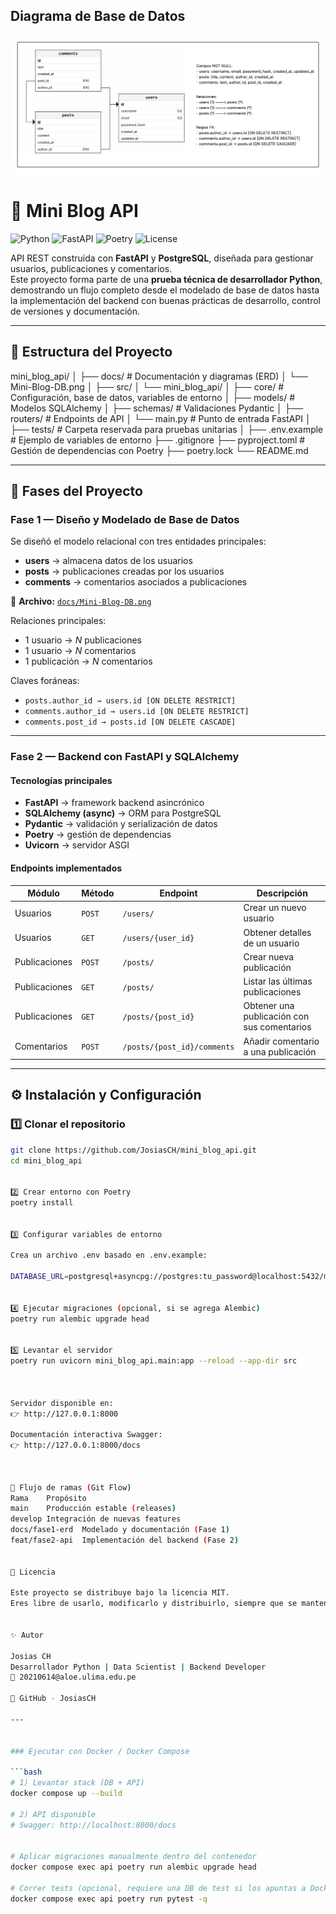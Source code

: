 ## Diagrama de Base de Datos
![ERD Mini-Blog](docs/Mini-Blog-DB.png)


# 📝 Mini Blog API  
![Python](https://img.shields.io/badge/python-3.10%2B-blue.svg)
![FastAPI](https://img.shields.io/badge/FastAPI-0.110+-green.svg)
![Poetry](https://img.shields.io/badge/Poetry-managed-orange.svg)
![License](https://img.shields.io/badge/license-MIT-lightgrey.svg)

API REST construida con **FastAPI** y **PostgreSQL**, diseñada para gestionar usuarios, publicaciones y comentarios.  
Este proyecto forma parte de una **prueba técnica de desarrollador Python**, demostrando un flujo completo desde el modelado de base de datos hasta la implementación del backend con buenas prácticas de desarrollo, control de versiones y documentación.

---

## 🧩 Estructura del Proyecto

mini_blog_api/
│
├── docs/ # Documentación y diagramas (ERD)
│ └── Mini-Blog-DB.png
│
├── src/
│ └── mini_blog_api/
│ ├── core/ # Configuración, base de datos, variables de entorno
│ ├── models/ # Modelos SQLAlchemy
│ ├── schemas/ # Validaciones Pydantic
│ ├── routers/ # Endpoints de API
│ └── main.py # Punto de entrada FastAPI
│
├── tests/ # Carpeta reservada para pruebas unitarias
│
├── .env.example # Ejemplo de variables de entorno
├── .gitignore
├── pyproject.toml # Gestión de dependencias con Poetry
├── poetry.lock
└── README.md


---

## 🧠 Fases del Proyecto

### **Fase 1 — Diseño y Modelado de Base de Datos**
Se diseñó el modelo relacional con tres entidades principales:

- **users** → almacena datos de los usuarios  
- **posts** → publicaciones creadas por los usuarios  
- **comments** → comentarios asociados a publicaciones

📄 **Archivo:** [`docs/Mini-Blog-DB.png`](docs/Mini-Blog-DB.png)

Relaciones principales:
- 1 usuario → *N* publicaciones  
- 1 usuario → *N* comentarios  
- 1 publicación → *N* comentarios  

Claves foráneas:
- `posts.author_id → users.id [ON DELETE RESTRICT]`
- `comments.author_id → users.id [ON DELETE RESTRICT]`
- `comments.post_id → posts.id [ON DELETE CASCADE]`

---

### **Fase 2 — Backend con FastAPI y SQLAlchemy**

#### Tecnologías principales
- **FastAPI** → framework backend asincrónico  
- **SQLAlchemy (async)** → ORM para PostgreSQL  
- **Pydantic** → validación y serialización de datos  
- **Poetry** → gestión de dependencias  
- **Uvicorn** → servidor ASGI  

#### Endpoints implementados

| Módulo | Método | Endpoint | Descripción |
|--------|---------|-----------|--------------|
| Usuarios | `POST` | `/users/` | Crear un nuevo usuario |
| Usuarios | `GET` | `/users/{user_id}` | Obtener detalles de un usuario |
| Publicaciones | `POST` | `/posts/` | Crear nueva publicación |
| Publicaciones | `GET` | `/posts/` | Listar las últimas publicaciones |
| Publicaciones | `GET` | `/posts/{post_id}` | Obtener una publicación con sus comentarios |
| Comentarios | `POST` | `/posts/{post_id}/comments` | Añadir comentario a una publicación |

---



## ⚙️ Instalación y Configuración

### 1️⃣ Clonar el repositorio
```bash
git clone https://github.com/JosiasCH/mini_blog_api.git
cd mini_blog_api


2️⃣ Crear entorno con Poetry
poetry install


3️⃣ Configurar variables de entorno

Crea un archivo .env basado en .env.example:

DATABASE_URL=postgresql+asyncpg://postgres:tu_password@localhost:5432/mini_blog


4️⃣ Ejecutar migraciones (opcional, si se agrega Alembic)
poetry run alembic upgrade head


5️⃣ Levantar el servidor
poetry run uvicorn mini_blog_api.main:app --reload --app-dir src



Servidor disponible en:
👉 http://127.0.0.1:8000

Documentación interactiva Swagger:
👉 http://127.0.0.1:8000/docs



🌱 Flujo de ramas (Git Flow)
Rama	Propósito
main	Producción estable (releases)
develop	Integración de nuevas features
docs/fase1-erd	Modelado y documentación (Fase 1)
feat/fase2-api	Implementación del backend (Fase 2)


🧾 Licencia

Este proyecto se distribuye bajo la licencia MIT.
Eres libre de usarlo, modificarlo y distribuirlo, siempre que se mantengan los créditos correspondientes.


✨ Autor

Josias CH
Desarrollador Python | Data Scientist | Backend Developer
📧 20210614@aloe.ulima.edu.pe

🔗 GitHub - JosiasCH

---


### Ejecutar con Docker / Docker Compose

```bash
# 1) Levantar stack (DB + API)
docker compose up --build

# 2) API disponible
# Swagger: http://localhost:8000/docs


# Aplicar migraciones manualmente dentro del contenedor
docker compose exec api poetry run alembic upgrade head

# Correr tests (opcional, requiere una DB de test si los apuntas a Docker)
docker compose exec api poetry run pytest -q


